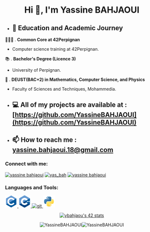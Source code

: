 <h1 align="center">Hi 👋, I'm Yassine BAHJAOUI</h1>

- ## 🌱 Education and Academic Journey

👨🏽‍💻 . <strong>Common Core at 42Perpignan</strong>
   - Computer science training at 42Perpignan.

📚 . <strong>Bachelor's Degree (Licence 3)</strong>
   - University of Perpignan.

💼 . <strong>DEUST(BAC+2) in Mathematics, Computer Science, and Physics</strong>
   - Faculty of Sciences and Techniques, Mohammedia.

- ## 💻 All of my projects are available at : [https://github.com/YassineBAHJAOUI](https://github.com/YassineBAHJAOUI)

- ## 📫 How to reach me : **yassine.bahjaoui.18@gmail.com**

 <h3 align="left">Connect with me:</h3>
<p align="left">
<a href="https://www.linkedin.com/in/yassine-bahjaoui-8039a8223/" target="blank"><img align="center" src="https://raw.githubusercontent.com/rahuldkjain/github-profile-readme-generator/master/src/images/icons/Social/linked-in-alt.svg" alt="yassine bahjaoui" height="30" width="40" /></a>
<a href="https://instagram.com/yas_bah" target="blank"><img align="center" src="https://raw.githubusercontent.com/rahuldkjain/github-profile-readme-generator/master/src/images/icons/Social/instagram.svg" alt="yas_bah" height="30" width="40" /></a>
<a href="https://www.hackerrank.com/yassine_bahjaou1" target="blank"><img align="center" src="https://raw.githubusercontent.com/rahuldkjain/github-profile-readme-generator/master/src/images/icons/Social/hackerrank.svg" alt="yassine bahjaoui" height="30" width="40" /></a>
</p>

<h3 align="left">Languages and Tools:</h3>
<p align="left"> <a href="https://www.cprogramming.com/" target="_blank" rel="noreferrer"> <img src="https://raw.githubusercontent.com/devicons/devicon/master/icons/c/c-original.svg" alt="c" width="40" height="40"/> </a> <a href="https://www.w3schools.com/cpp/" target="_blank" rel="noreferrer"> <img src="https://raw.githubusercontent.com/devicons/devicon/master/icons/cplusplus/cplusplus-original.svg" alt="cplusplus" width="40" height="40"/> </a> <a href="https://git-scm.com/" target="_blank" rel="noreferrer"> <img src="https://www.vectorlogo.zone/logos/git-scm/git-scm-icon.svg" alt="git" width="40" height="40"/> </a> <a href="https://www.python.org" target="_blank" rel="noreferrer"> <img src="https://raw.githubusercontent.com/devicons/devicon/master/icons/python/python-original.svg" alt="python" width="40" height="40"/> </a> </p>
<div style="text-align: center;">
  <a href="https://profile.intra.42.fr/users/ybahjaou">
    <img src="https://badge.mediaplus.ma/binary/ybahjaou?1337Badge=off&UM6P=off" alt="ybahjaou's 42 stats" />
  </a>
</div>
<p align="center"><img src="https://github-readme-stats.vercel.app/api?username=YassineBAHJAOUI&show_icons=true&locale=en&theme=tokyonight" alt="YassineBAHJAOUI" /><img src="https://github-readme-streak-stats.herokuapp.com/?user=YassineBAHJAOUI&theme=tokyonight" alt="YassineBAHJAOUI" /></p>
